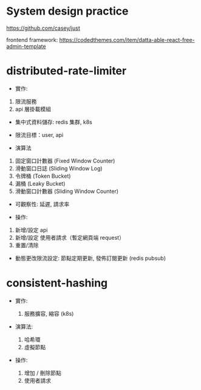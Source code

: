 # System design practice

https://github.com/casey/just

frontend framework: https://codedthemes.com/item/datta-able-react-free-admin-template

# distributed-rate-limiter
- 實作:
 1. 限流服務
 2. api 層掛載模組

- 集中式資料儲存: redis 集群, k8s

- 限流目標：user, api

- 演算法
 1. 固定窗口計數器 (Fixed Window Counter)
 2. 滑動窗口日誌 (Sliding Window Log)
 3. 令牌桶 (Token Bucket)
 4. 漏桶 (Leaky Bucket)
 5. 滑動窗口計數器 (Sliding Window Counter)

- 可觀察性: 延遲, 請求率 

- 操作:
 1. 新增/設定 api  
 2. 新增/設定 使用者請求（暫定網頁端 request）
 3. 重置/清除 

- 動態更改限流設定: 節點定期更新, 發佈訂閱更新 (redis pubsub)

# consistent-hashing
- 實作:
  1. 服務擴容, 縮容 (k8s)

- 演算法:
  1. 哈希環
  2. 虛擬節點
  
- 操作:
  1. 增加 / 刪除節點
  2. 使用者請求